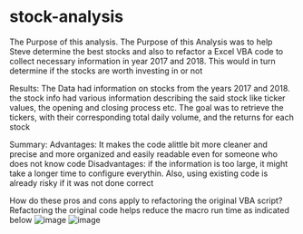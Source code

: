 # stock-analysis
The Purpose of this analysis.
The Purpose of this Analysis was to help Steve determine the best stocks and also to refactor a Excel VBA code to collect necessary information in year 2017 and 2018. 
This would in turn determine if the stocks are worth investing in or not

Results: 
The Data had information on stocks from the years 2017 and 2018. the stock info had various information describing the said stock like ticker values, the opening and closing process etc. 
The goal was to retrieve the tickers, with their corresponding total daily volume, and the returns for each stock

Summary:
Advantages: It makes the code alittle bit more cleaner and precise and more organized and easily readable even for someone who does not know code
Disadvantages: if the information is too large, it might take a longer time to configure everythin. Also, using existing code is already risky if it was not done correct

How do these pros and cons apply to refactoring the original VBA script?
Refactoring the original code helps reduce the macro run time as indicated below
![image](https://user-images.githubusercontent.com/96274446/149634765-7d888a04-dfba-454b-b64d-6bcfe5b719e5.png)
![image](https://user-images.githubusercontent.com/96274446/149634780-55a6cd75-7ee7-4d12-b2f1-88c828bd16ea.png)



